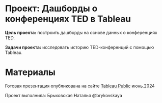 # Проект: Дашборды о конференциях TED в Tableau

**Цель проекта:** построить дашборды на основе данных о конференциях TED. 

**Задачи проекта:** исследовать историю TED-конференций с помощью Tableau.

# Материалы
Готовая презентация опубликована на сайте [Tableau Public](https://public.tableau.com/views/projecttableau_17184764391520/TED?:language=en-US&publish=yes&:sid=&:display_count=n&:origin=viz_share_link)
июнь.2024

Проект выполнила: Брыковская Наталья @brykovskaya
